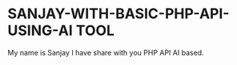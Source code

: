 # SANJAY-WITH-BASIC-PHP-API-USING-AI TOOL
My name is Sanjay I have share with you PHP API AI based.
